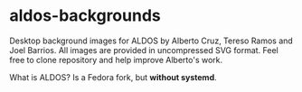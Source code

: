 # aldos-backgrounds

Desktop background images for ALDOS by Alberto Cruz, Tereso Ramos and Joel Barrios. All images are provided in uncompressed SVG format. Feel free to clone repository and help improve Alberto's work.

What is ALDOS? Is a Fedora fork, but **without systemd**.
